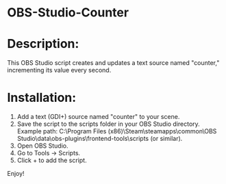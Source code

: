 # OBS-Studio-Counter

# Description:
This OBS Studio script creates and updates a text source named "counter," incrementing its value every second.

# Installation:
1. Add a text (GDI+) source named "counter" to your scene.
2. Save the script to the scripts folder in your OBS Studio directory.
    Example path:
    C:\Program Files (x86)\Steam\steamapps\common\OBS Studio\data\obs-plugins\frontend-tools\scripts (or similar).
3. Open OBS Studio.
4. Go to Tools → Scripts.
5. Click + to add the script.

Enjoy!
